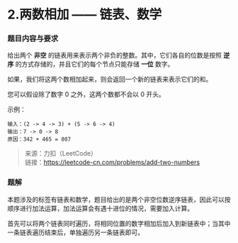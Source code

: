 # 2.两数相加 —— 链表、数学

### 题目内容与要求

给出两个 **非空** 的链表用来表示两个非负的整数。其中，它们各自的位数是按照 **逆序** 的方式存储的，并且它们的每个节点只能存储 **一位** 数字。

如果，我们将这两个数相加起来，则会返回一个新的链表来表示它们的和。

您可以假设除了数字 0 之外，这两个数都不会以 0 开头。

示例：
```
输入：(2 -> 4 -> 3) + (5 -> 6 -> 4)
输出：7 -> 0 -> 8
原因：342 + 465 = 807
```

> 来源：力扣（LeetCode）\
链接：https://leetcode-cn.com/problems/add-two-numbers

### 题解

本题涉及的标签有链表和数学，题目给出的是两个非空位数逆序链表，因此可以按顺序进行加法运算，加法运算会有遇十进位的情况，需要加入计算。

首先可以将两个链表同时遍历，将相同位置的数字相加后加入到新链表中；当其中一条链表遍历结束后，单独遍历另一条链表即可。
